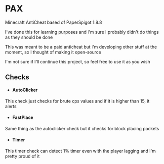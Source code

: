 # PAX
Minecraft AntiCheat based of PaperSpigot 1.8.8 

I've done this for learning purposes and I'm sure I
probably didn't do things as they should be done

This was meant to be a paid anticheat but I'm developing
other stuff at the moment, so I thought of making it open-source

I'm not sure if I'll continue this project, so feel free to use it as you wish

## Checks 

- #### AutoClicker

This check just checks for brute cps values and if it is higher than 15, it alerts

- #### FastPlace

Same thing as the autoclicker check but it checks for block placing packets

- #### Timer

This timer check can detect 1% timer even with the player lagging and I'm pretty proud of it
